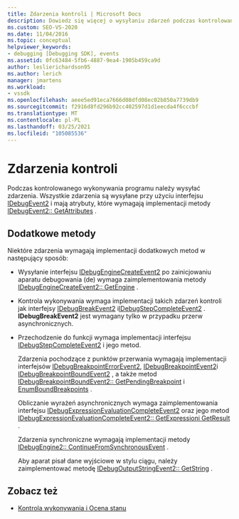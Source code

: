 ```yaml
---
title: Zdarzenia kontroli | Microsoft Docs
description: Dowiedz się więcej o wysyłaniu zdarzeń podczas kontrolowanego wykonywania programu przy użyciu interfejsu IDebugEvent2.
ms.custom: SEO-VS-2020
ms.date: 11/04/2016
ms.topic: conceptual
helpviewer_keywords:
- debugging [Debugging SDK], events
ms.assetid: 0fc63484-5fb6-4887-9ea4-1905b459ca9d
author: leslierichardson95
ms.author: lerich
manager: jmartens
ms.workload:
- vssdk
ms.openlocfilehash: aeee5ed91eca7666d08dfd08ec02b850a7739db9
ms.sourcegitcommit: f2916d8fd296b92cc402597d1d1eecda4f6cccbf
ms.translationtype: MT
ms.contentlocale: pl-PL
ms.lasthandoff: 03/25/2021
ms.locfileid: "105085536"
---
```

# <a name="control-events"></a>Zdarzenia kontroli
Podczas kontrolowanego wykonywania programu należy wysyłać zdarzenia. Wszystkie zdarzenia są wysyłane przy użyciu interfejsu [IDebugEvent2](../../extensibility/debugger/reference/idebugevent2.md) i mają atrybuty, które wymagają implementacji metody [IDebugEvent2:: GetAttributes](../../extensibility/debugger/reference/idebugevent2-getattributes.md) .

## <a name="additional-methods"></a>Dodatkowe metody
 Niektóre zdarzenia wymagają implementacji dodatkowych metod w następujący sposób:

- Wysyłanie interfejsu [IDebugEngineCreateEvent2](../../extensibility/debugger/reference/idebugenginecreateevent2.md) po zainicjowaniu aparatu debugowania (de) wymaga zaimplementowania metody [IDebugEngineCreateEvent2:: GetEngine](../../extensibility/debugger/reference/idebugenginecreateevent2-getengine.md) .

- Kontrola wykonywania wymaga implementacji takich zdarzeń kontroli jak interfejsy [IDebugBreakEvent2](../../extensibility/debugger/reference/idebugbreakevent2.md) i[IDebugStepCompleteEvent2](../../extensibility/debugger/reference/idebugstepcompleteevent2.md) . **IDebugBreakEvent2** jest wymagany tylko w przypadku przerw asynchronicznych.

- Przechodzenie do funkcji wymaga implementacji interfejsu [IDebugStepCompleteEvent2](../../extensibility/debugger/reference/idebugstepcompleteevent2.md) i jego metod.

  Zdarzenia pochodzące z punktów przerwania wymagają implementacji interfejsów [IDebugBreakpointErrorEvent2](../../extensibility/debugger/reference/idebugbreakpointerrorevent2.md), [IDebugBreakpointEvent2](../../extensibility/debugger/reference/idebugbreakpointevent2.md)i [IDebugBreakpointBoundEvent2](../../extensibility/debugger/reference/idebugbreakpointboundevent2.md) , a także metod [IDebugBreakpointBoundEvent2:: GetPendingBreakpoint](../../extensibility/debugger/reference/idebugbreakpointboundevent2-getpendingbreakpoint.md) i [EnumBoundBreakpoints](../../extensibility/debugger/reference/idebugbreakpointboundevent2-enumboundbreakpoints.md) .

  Obliczanie wyrażeń asynchronicznych wymaga zaimplementowania interfejsu [IDebugExpressionEvaluationCompleteEvent2](../../extensibility/debugger/reference/idebugexpressionevaluationcompleteevent2.md) oraz jego metod [IDebugExpressionEvaluationCompleteEvent2:: GetExpression](../../extensibility/debugger/reference/idebugexpressionevaluationcompleteevent2-getexpression.md)[i GetResult](../../extensibility/debugger/reference/idebugexpressionevaluationcompleteevent2-getresult.md) .

  Zdarzenia synchroniczne wymagają implementacji metody [IDebugEngine2:: ContinueFromSynchronousEvent](../../extensibility/debugger/reference/idebugengine2-continuefromsynchronousevent.md) .

  Aby aparat pisał dane wyjściowe w stylu ciągu, należy zaimplementować metodę [IDebugOutputStringEvent2:: GetString](../../extensibility/debugger/reference/idebugoutputstringevent2-getstring.md) .

## <a name="see-also"></a>Zobacz też
- [Kontrola wykonywania i Ocena stanu](../../extensibility/debugger/execution-control-and-state-evaluation.md)
